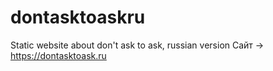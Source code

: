# dontasktoaskru
Static website about don't ask to ask, russian version
Сайт -> https://dontasktoask.ru
